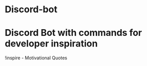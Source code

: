 # Discord-bot
# Discord Bot with commands for developer inspiration

!inspire - Motivational Quotes 
